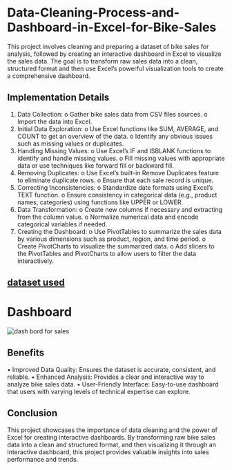 # Data-Cleaning-Process-and-Dashboard-in-Excel-for-Bike-Sales
This project involves cleaning and preparing a dataset of bike sales for analysis, followed by creating an interactive dashboard in Excel to visualize the sales data. The goal is to transform raw sales data into a clean, structured format and then use Excel’s powerful visualization tools to create a comprehensive dashboard.
## Implementation Details
1.	Data Collection:
o	Gather bike sales data from CSV files sources.
o	Import the data into Excel.
2.	Initial Data Exploration:
o	Use Excel functions like SUM, AVERAGE, and COUNT to get an overview of the data.
o	Identify any obvious issues such as missing values or duplicates.
3.	Handling Missing Values:
o	Use Excel’s IF and ISBLANK functions to identify and handle missing values.
o	Fill missing values with appropriate data or use techniques like forward fill or backward fill.
4.	Removing Duplicates:
o	Use Excel’s built-in Remove Duplicates feature to eliminate duplicate rows.
o	Ensure that each sale record is unique.
5.	Correcting Inconsistencies:
o	Standardize date formats using Excel’s TEXT function.
o	Ensure consistency in categorical data (e.g., product names, categories) using functions like UPPER or LOWER.
6.	Data Transformation:
o	Create new columns if necessary and extracting from the column value.
o	Normalize numerical data and encode categorical variables if needed.
7.	Creating the Dashboard:
o	Use PivotTables to summarize the sales data by various dimensions such as product, region, and time period.
o	Create PivotCharts to visualize the summarized data.
o	Add slicers to the PivotTables and PivotCharts to allow users to filter the data interactively.
##  <a href="https://github.com/LUJAINALALAWI/.-Data-Cleaning-Process-and-Dashboard-in-Excel-for-Bike-Sales/blob/main/Excel%20Project%20Dataset.DATA.xlsx">dataset used</a>
# Dashboard
![dash bord for sales](https://github.com/user-attachments/assets/d2a77bcf-3687-4627-a242-bb90e1b883e5)

## Benefits
•	Improved Data Quality: Ensures the dataset is accurate, consistent, and reliable.
•	Enhanced Analysis: Provides a clear and interactive way to analyze bike sales data.
•	User-Friendly Interface: Easy-to-use dashboard that users with varying levels of technical expertise can explore.

## Conclusion
This project showcases the importance of data cleaning and the power of Excel for creating interactive dashboards. By transforming raw bike sales data into a clean and structured format, and then visualizing it through an interactive dashboard, this project provides valuable insights into sales performance and trends.
